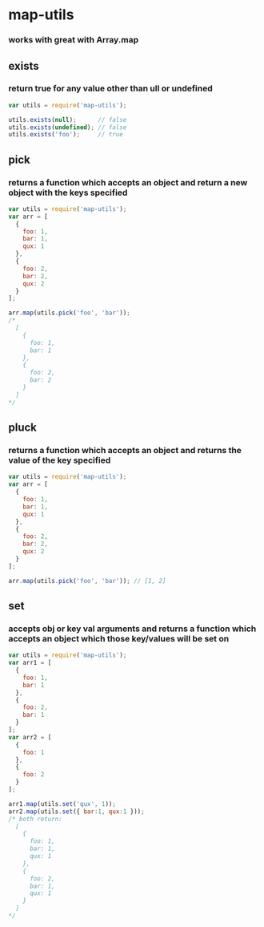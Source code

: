 map-utils
========

### works with great with Array.map

## exists
### return true for any value other than ull or undefined
```js
var utils = require('map-utils');

utils.exists(null);      // false
utils.exists(undefined); // false
utils.exists('foo');     // true
```

## pick
### returns a function which accepts an object and return a new object with the keys specified
```js
var utils = require('map-utils');
var arr = [
  {
    foo: 1,
    bar: 1,
    qux: 1
  },
  {
    foo: 2,
    bar: 2,
    qux: 2
  }
];

arr.map(utils.pick('foo', 'bar'));
/*
  [
    {
      foo: 1,
      bar: 1
    },
    {
      foo: 2,
      bar: 2
    }
  ]
*/
```

## pluck
### returns a function which accepts an object and returns the value of the key specified
```js
var utils = require('map-utils');
var arr = [
  {
    foo: 1,
    bar: 1,
    qux: 1
  },
  {
    foo: 2,
    bar: 2,
    qux: 2
  }
];

arr.map(utils.pick('foo', 'bar')); // [1, 2]
```

## set
### accepts obj or key val arguments and returns a function which accepts an object which those key/values will be set on
```js
var utils = require('map-utils');
var arr1 = [
  {
    foo: 1,
    bar: 1
  },
  {
    foo: 2,
    bar: 1
  }
];
var arr2 = [
  {
    foo: 1
  },
  {
    foo: 2
  }
];

arr1.map(utils.set('qux', 1));
arr2.map(utils.set({ bar:1, qux:1 }));
/* both return:
  [
    {
      foo: 1,
      bar: 1,
      qux: 1
    },
    {
      foo: 2,
      bar: 1,
      qux: 1
    }
  ]
*/
```